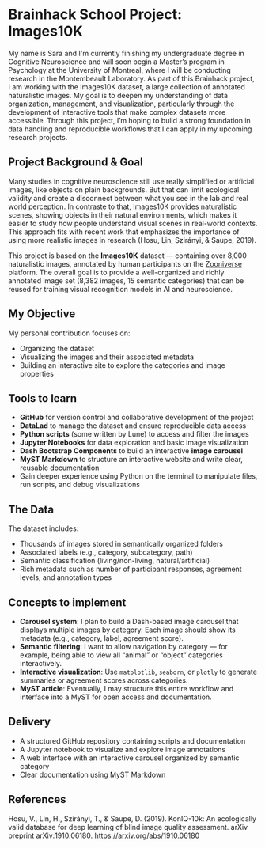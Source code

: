 # Brainhack School Project: Images10K
My name is Sara and I'm currently finishing my undergraduate degree in Cognitive Neuroscience and will soon begin a Master’s program in Psychology at the University of Montreal, where I will be conducting research in the Montembeault Laboratory. As part of this Brainhack project, I am working with the Images10K dataset, a large collection of annotated naturalistic images. My goal is to deepen my understanding of data organization, management, and visualization, particularly through the development of interactive tools that make complex datasets more accessible. Through this project, I’m hoping to build a strong foundation in data handling and reproducible workflows that I can apply in my upcoming research projects.


## Project Background & Goal
Many studies in cognitive neuroscience still use really simplified or artificial images, like objects on plain backgrounds. But that can limit ecological validity and create a disconnect between what you see in the lab and real world perception. In contraste to that, Images10K provides naturalistic scenes, showing objects in their natural environments, which makes it easier to study how people understand visual scenes in real-world contexts. This approach fits with recent work that emphasizes the importance of using more realistic images in research (Hosu, Lin, Szirányi, & Saupe, 2019).

This project is based on the **Images10K** dataset — containing over 8,000 naturalistic images, annotated by human participants on the [Zooniverse](https://www.zooniverse.org/) platform. The overall goal is to provide a well-organized and richly annotated image set (8,382 images, 15 semantic categories) that can be reused for training visual recognition models in AI and neuroscience.

## My Objective
My personal contribution focuses on:
- Organizing the dataset
- Visualizing the images and their associated metadata
- Building an interactive site to explore the categories and image properties


## Tools to learn
- **GitHub** for version control and collaborative development of the project
- **DataLad** to manage the dataset and ensure reproducible data access
- **Python scripts** (some written by Lune) to access and filter the images
- **Jupyter Notebooks** for data exploration and basic image visualization
- **Dash Bootstrap Components** to build an interactive **image carousel**
- **MyST Markdown** to structure an interactive website and write clear, reusable documentation
- Gain deeper experience using Python on the terminal to manipulate files, run scripts, and debug visualizations
  

##  The Data
The dataset includes:
- Thousands of images stored in semantically organized folders
- Associated labels (e.g., category, subcategory, path)
- Semantic classification (living/non-living, natural/artificial)
- Rich metadata such as number of participant responses, agreement levels, and annotation types


##  Concepts to implement
- **Carousel system**: I plan to build a Dash-based image carousel that displays multiple images by category. Each image should show its metadata (e.g., category, label, agreement score).
- **Semantic filtering**: I want to allow navigation by category — for example, being able to view all “animal” or “object” categories interactively.
- **Interactive visualization**: Use `matplotlib`, `seaborn`, or `plotly` to generate summaries or agreement scores across categories.
- **MyST article**: Eventually, I may structure this entire workflow and interface into a MyST for open access and documentation.


##  Delivery
- A structured GitHub repository containing scripts and documentation
- A Jupyter notebook to visualize and explore image annotations
- A web interface with an interactive carousel organized by semantic category
- Clear documentation using MyST Markdown


## References
Hosu, V., Lin, H., Szirányi, T., & Saupe, D. (2019). KonIQ-10k: An ecologically valid database for deep learning of blind image quality assessment. arXiv preprint arXiv:1910.06180. https://arxiv.org/abs/1910.06180 

